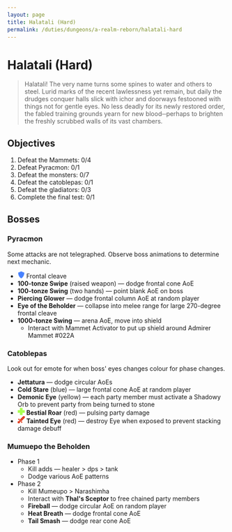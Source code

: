 ```yaml
---
layout: page
title: Halatali (Hard)
permalink: /duties/dungeons/a-realm-reborn/halatali-hard
---
```


# Halatali (Hard)

> Halatali! The very name turns some spines to water and others to steel. Lurid marks of the recent lawlessness yet remain, but daily the drudges conquer halls slick with ichor and doorways festooned with things not for gentle eyes. No less deadly for its newly restored order, the fabled training grounds yearn for new blood─perhaps to brighten the freshly scrubbed walls of its vast chambers.

## Objectives

1. Defeat the Mammets: 0/4
2. Defeat Pyracmon: 0/1
3. Defeat the monsters: 0/7
4. Defeat the catoblepas: 0/1
5. Defeat the gladiators: 0/3
6. Complete the final test: 0/1

## Bosses

### Pyracmon

Some attacks are not telegraphed. Observe boss animations to determine next mechanic.

- ![](/assets/icons/role-tank.png) Frontal cleave
- **100-tonze Swipe** (raised weapon) — dodge frontal cone AoE
- **100-tonze Swing** (two hands) — point blank AoE on boss
- **Piercing Glower** — dodge frontal column AoE at random player
- **Eye of the Beholder** — collapse into melee range for large 270-degree frontal cleave
- **1000-tonze Swing** — arena AoE, move into shield
  - Interact with Mammet Activator to put up shield around Admirer Mammet #022A

### Catoblepas

Look out for emote for when boss' eyes changes colour for phase changes.

- **Jettatura** — dodge circular AoEs
- **Cold Stare** (blue) — large frontal cone AoE at random player
- **Demonic Eye** (yellow) — each party member must activate a Shadowy Orb to prevent party from being turned to stone
- ![](/assets/icons/role-healer.png) **Bestial Roar** (red) — pulsing party damage
- ![](/assets/icons/role-dps.png) **Tainted Eye** (red) — destroy Eye when exposed to prevent stacking damage debuff

### Mumuepo the Beholden

- Phase 1
  - Kill adds — healer > dps > tank
  - Dodge various AoE patterns
- Phase 2
  - Kill Mumeupo > Narashimha
  - Interact with **Thal's Sceptor** to free chained party members
  - **Fireball** — dodge circular AoE on random player
  - **Heat Breath** — dodge frontal cone AoE
  - **Tail Smash** — dodge rear cone AoE

